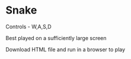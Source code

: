 # Snake

Controls - W,A,S,D

Best played on a sufficiently large screen

Download HTML file and run in a browser to play
